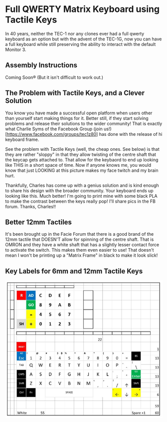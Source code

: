 # Full QWERTY Matrix Keyboard using Tactile Keys
In 40 years, neither the TEC-1 nor any clones ever had a full qwerty keyboard as an option but with the
advent of the TEC-1G, now you can have a full keyboard while still preserving the ability to 
interact with the default Monitor 3.

## Assembly Instructions
Coming Soon®  (But it isn't difficult to work out.)

## The Problem with Tactile Keys, and a Clever Solution
You know you have made a successful open platform when users other than yourself start making things for it.
Better still, if they start solving problems and release their solutions to the wider community!
That is exactly what Charlie Syms of the Facebook Group (join us!)[https://www.facebook.com/groups/tec1z80] has
done with the release of hi keyboard frame.

See the problem with Tactile Keys (well, the cheap ones. See below) is that they are rather "sloppy" in that
they allow twisting of the centre shaft that the keycap gets attached to. That allow for the keybaord to
end up looking like THIS in a short space of time. Now if anyone knows me, you would know that just LOOKING
at this picture makes my face twitch and my brain hurt.

Thankfully, Charles has come up with a genius solution and is kind enough to share his design with the broader community.
Your keyboard ends up looking like this. Much better! I'm going to print mine with some black PLA to make the contrast between the keys
really pop! I'll share pics in the FB forum. Thanks, Charles!!

## Better 12mm Tactiles
It's been brought up in the Facie Forum that there is a good brand of the 12mm tactile that DOESN'T allow for
spinning of the centre shaft. That is OMRON and they have a white shaft that has a slightly lesser contact force to activate the switch.
This makes them even easier to use! That doesn't mean I won't be printing up a "Matrix Frame" in black to make it look slick!


## Key Labels for 6mm and 12mm Tactile Keys
![](12mm_Tactile_Keyboard_Labels.jpg)
